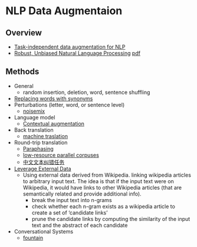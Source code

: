 # NLP Data Augmentaion

## Overview

- [Task-independent data augmentation for NLP](http://blog.aylien.com/research-directions-at-aylien-in-nlp-and-transfer-learning/)
- [Robust, Unbiased Natural Language Processing](https://drive.google.com/file/d/1JhZKKCJjIDIqZdwRL0GEUcrWxscLS87l/view) [pdf](https://github.com/quincyliang/nlp-data-augmentation/blob/master/materials/robust%20training.pdf)

## Methods

- General 
  - random insertion, deletion, word, sentence shuffling
- [Replacing words with synonyms](https://github.com/KonstantinHemker/NLP-data-augmentation)
- Perturbations (letter, word, or sentence level)
  - [noisemix](https://github.com/noisemix/noisemix)
- Language model
  - [Contextual augmentation](https://github.com/pfnet-research/contextual_augmentation)
- Back translation
  - [machine traslation](https://research.fb.com/publications/understanding-back-translation-at-scale/)
- Round-trip translation
  - [Paraphasing](https://github.com/PavelOstyakov/toxic/blob/master/tools/extend_dataset.py)
  - [low-resource parallel corpuses](https://github.com/fsxfreak/nlp-augment)
  - [中文文本纠错任务](https://liweinlp.com/?p=5000)
- [Leverage External Data](https://forums.fast.ai/t/data-augmentation-for-nlp/229/11)
  - Using external data derived from Wikipedia. linking wikipedia articles to arbitrary input text. The idea is that if the input text were on Wikipedia, it would have links to other Wikipedia articles (that are semantically related and provide additional info).
    - break the input text into n-grams
    - check whether each n-gram exists as a wikipedia article to create a set of ‘candidate links’
    - prune the candidate links by computing the similarity of the input text and the abstract of each candidate
- Conversational Systems
  - [fountain](https://github.com/tzano/fountain)